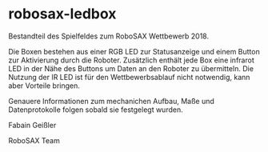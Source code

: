 # robosax-ledbox
Bestandteil des Spielfeldes zum RoboSAX Wettbewerb 2018.

Die Boxen bestehen aus einer RGB LED zur Statusanzeige und einem Button zur Aktivierung durch die Roboter. Zusätzlich enthält jede Box eine infrarot LED in der Nähe des Buttons um Daten an den Roboter zu übermitteln. Die Nutzung der IR LED ist für den Wettbewerbsablauf nicht notwendig, kann aber Vorteile bringen. 

Genauere Informationen zum mechanichen Aufbau, Maße und Datenprotokolle folgen sobald sie festgelegt wurden.


Fabain Geißler

RoboSAX Team
